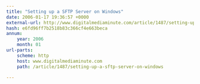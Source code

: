 ```yaml
---
title: "Setting up a SFTP Server on Windows"
date: 2006-01-17 19:36:57 +0000
external-url: http://www.digitalmediaminute.com/article/1487/setting-up-a-sftp-server-on-windows
hash: e6fd96ff7b2518b83c366cf4e663beca
annum:
    year: 2006
    month: 01
url-parts:
    scheme: http
    host: www.digitalmediaminute.com
    path: /article/1487/setting-up-a-sftp-server-on-windows

---
```



